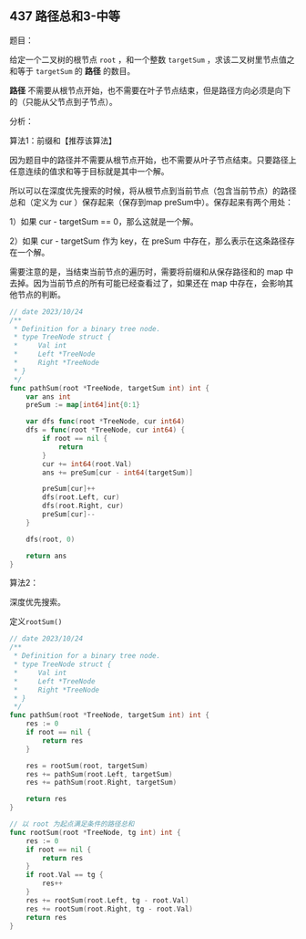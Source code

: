## 437 路径总和3-中等

题目：

给定一个二叉树的根节点 `root` ，和一个整数 `targetSum` ，求该二叉树里节点值之和等于 `targetSum` 的 **路径** 的数目。

**路径** 不需要从根节点开始，也不需要在叶子节点结束，但是路径方向必须是向下的（只能从父节点到子节点）。



分析：

算法1：前缀和【推荐该算法】

因为题目中的路径并不需要从根节点开始，也不需要从叶子节点结束。只要路径上任意连续的值求和等于目标就是其中一个解。

所以可以在深度优先搜索的时候，将从根节点到当前节点（包含当前节点）的路径总和（定义为 cur ）保存起来（保存到map preSum中）。保存起来有两个用处：

1）如果 cur - targetSum == 0，那么这就是一个解。

2）如果 cur - targetSum 作为 key，在 preSum 中存在，那么表示在这条路径存在一个解。

需要注意的是，当结束当前节点的遍历时，需要将前缀和从保存路径和的 map 中去掉。因为当前节点的所有可能已经查看过了，如果还在 map 中存在，会影响其他节点的判断。

```go
// date 2023/10/24
/**
 * Definition for a binary tree node.
 * type TreeNode struct {
 *     Val int
 *     Left *TreeNode
 *     Right *TreeNode
 * }
 */
func pathSum(root *TreeNode, targetSum int) int {
    var ans int
    preSum := map[int64]int{0:1}

    var dfs func(root *TreeNode, cur int64)
    dfs = func(root *TreeNode, cur int64) {
        if root == nil {
            return
        }
        cur += int64(root.Val)
        ans += preSum[cur - int64(targetSum)]

        preSum[cur]++
        dfs(root.Left, cur)
        dfs(root.Right, cur)
        preSum[cur]--
    }

    dfs(root, 0)

    return ans
}
```



算法2：

深度优先搜索。

定义`rootSum()`

```go
// date 2023/10/24
/**
 * Definition for a binary tree node.
 * type TreeNode struct {
 *     Val int
 *     Left *TreeNode
 *     Right *TreeNode
 * }
 */
func pathSum(root *TreeNode, targetSum int) int {
    res := 0
    if root == nil {
        return res
    }

    res = rootSum(root, targetSum)
    res += pathSum(root.Left, targetSum)
    res += pathSum(root.Right, targetSum)

    return res
}

// 以 root 为起点满足条件的路径总和
func rootSum(root *TreeNode, tg int) int {
    res := 0
    if root == nil {
        return res
    }
    if root.Val == tg {
        res++
    }
    res += rootSum(root.Left, tg - root.Val)
    res += rootSum(root.Right, tg - root.Val)
    return res
}
```

